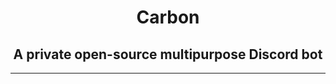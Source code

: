 <h1 align="center">Carbon</h1>
<h2 align="center">A private open-source multipurpose Discord bot</h2>

___